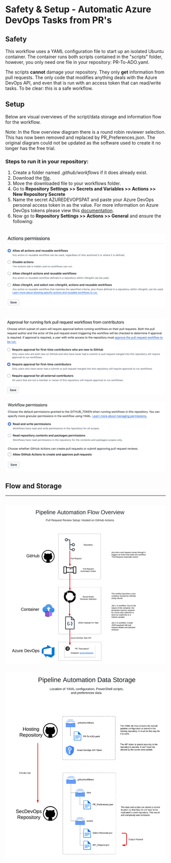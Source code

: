 # Safety & Setup - Automatic Azure DevOps Tasks from PR's

## Safety
This workflow uses a YAML configuration file to start up an isolated Ubuntu container. The container runs both scripts contained in the "scripts" folder, however, you only need one file in your repository: PR-To-ADO.yaml.

The scripts **cannot** damage your repository. They only **get** information from pull requests. The only code that modifies anything deals with the Azure DevOps API, and even that is run with an access token that can read/write tasks. To be clear: this is a safe workflow.

## Setup
Below are visual overviews of the script/data storage and information flow for the workflow.

Note: In the flow overview diagram there is a round robin reviewer selection. This has now been removed and replaced by PR_Preferences.json. The original diagram could not be updated as the software used to create it no longer has the free trial.

### Steps to run it in your repository:

1. Create a folder named _.github/workflows_ if it does already exist.
2. Download the [file](https://github.com/Redback-Operations/redback-cyber/tree/main/.github/workflows/PR-To-ADO.yaml).
3. Move the downloaded file to your workflows folder.
4. Go to **Repository Settings >> Secrets and Variables >> Actions >> New Repository Secrete**
5. Name the secret AZUREDEVOPSPAT and paste your Azure DevOps personal access token in as the value. For more information on Azure DevOps tokens please view this [documentation](https://redback-operations.github.io/redback-documentation/docs/cybersecurity/SecDevOps%20Team/Azure%20Boards%20Technical%20Use%20Guide).
6. Now go to **Repository Settings >> Actions >> General** and ensure the following:

![action-permissions](./img/actions_permissions.png)
---
![running-from-fork](./img/running-from-fork.png)
---
![wflow-permissions](./img/wflow-permissions.png)

## Flow and Storage
---
![flow](./img/PR_Automation_Flow_Overview.png)
---
![storage](./img/Storage_Config.png)